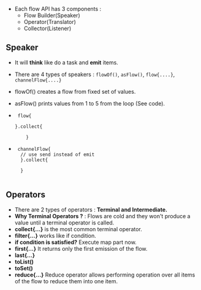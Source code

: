 - Each flow API has 3 components : 
   - Flow Builder(Speaker)
   - Operator(Translator)
   - Collector(Listener)

## Speaker 
- It will **think** like do a task and **emit** items.
- There are 4 types of speakers : `flowOf()`, `asFlow()`, `flow{....}`, `channelFlow{....}`
- flowOf() creates a flow from fixed set of values.
- asFlow() prints values from 1 to 5 from the loop (See code).
- ```
   flow{
   
  }.collect{
  
      }
  ```
  
 - ```
    channelFlow{
     // use send instead of emit
     }.collect{
     
     }
     
     ```

## Operators

- There are 2 types of operators : **Terminal and Intermediate.**
- **Why Terminal Operators ?** : Flows are cold and they won't produce a value until a terminal operator is called.
- **collect{...}** is the most common terminal operator.
- **filter{...}** works like if condition.
- **if condition is satisfied?** Execute map part now.
- **first{...}** It returns only the first emission of the flow.
- **last{...}** 
- **toList()**
- **toSet()**
- **reduce{...}**  Reduce operator allows performing operation over all items of the flow to reduce them into one item.
